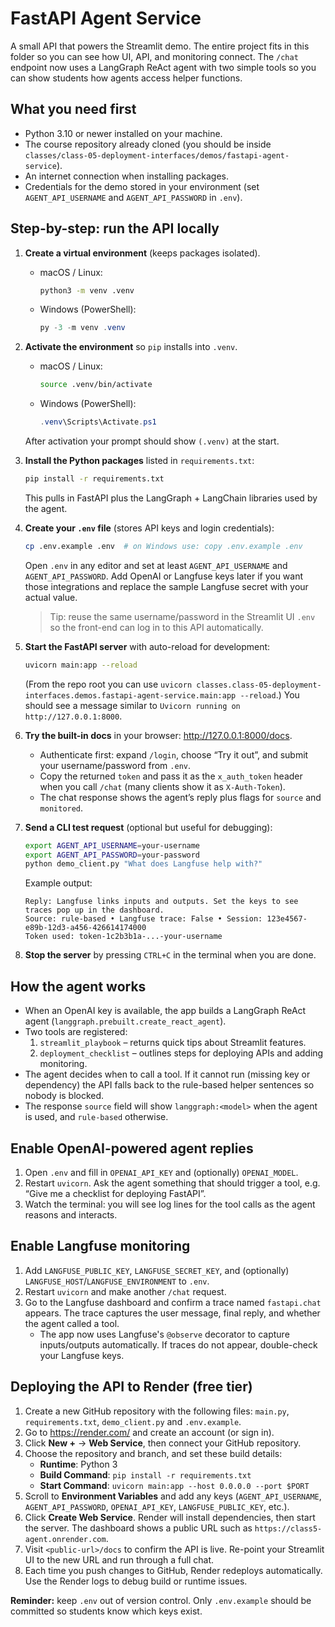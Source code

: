 # FastAPI Agent Service

A small API that powers the Streamlit demo. The entire project fits in this folder so you can see how UI, API, and monitoring connect. The `/chat` endpoint now uses a LangGraph ReAct agent with two simple tools so you can show students how agents access helper functions.

## What you need first

- Python 3.10 or newer installed on your machine.
- The course repository already cloned (you should be inside `classes/class-05-deployment-interfaces/demos/fastapi-agent-service`).
- An internet connection when installing packages.
- Credentials for the demo stored in your environment (set `AGENT_API_USERNAME` and `AGENT_API_PASSWORD` in `.env`).

## Step-by-step: run the API locally

1. **Create a virtual environment** (keeps packages isolated).
   - macOS / Linux:
     ```bash
     python3 -m venv .venv
     ```
   - Windows (PowerShell):
     ```powershell
     py -3 -m venv .venv
     ```

2. **Activate the environment** so `pip` installs into `.venv`.
   - macOS / Linux:
     ```bash
     source .venv/bin/activate
     ```
   - Windows (PowerShell):
     ```powershell
     .venv\Scripts\Activate.ps1
     ```
   After activation your prompt should show `(.venv)` at the start.

3. **Install the Python packages** listed in `requirements.txt`:
   ```bash
   pip install -r requirements.txt
   ```
   This pulls in FastAPI plus the LangGraph + LangChain libraries used by the agent.

4. **Create your `.env` file** (stores API keys and login credentials):
   ```bash
   cp .env.example .env  # on Windows use: copy .env.example .env
   ```
   Open `.env` in any editor and set at least `AGENT_API_USERNAME` and `AGENT_API_PASSWORD`. Add OpenAI or Langfuse keys later if you want those integrations and replace the sample Langfuse secret with your actual value.
   > Tip: reuse the same username/password in the Streamlit UI `.env` so the front-end can log in to this API automatically.

5. **Start the FastAPI server** with auto-reload for development:
   ```bash
   uvicorn main:app --reload
   ```
   (From the repo root you can use `uvicorn classes.class-05-deployment-interfaces.demos.fastapi-agent-service.main:app --reload`.)
   You should see a message similar to `Uvicorn running on http://127.0.0.1:8000`.

6. **Try the built-in docs** in your browser: http://127.0.0.1:8000/docs.
   - Authenticate first: expand `/login`, choose “Try it out”, and submit your username/password from `.env`.
   - Copy the returned `token` and pass it as the `x_auth_token` header when you call `/chat` (many clients show it as `X-Auth-Token`).
   - The chat response shows the agent’s reply plus flags for `source` and `monitored`.

7. **Send a CLI test request** (optional but useful for debugging):
   ```bash
   export AGENT_API_USERNAME=your-username
   export AGENT_API_PASSWORD=your-password
   python demo_client.py "What does Langfuse help with?"
   ```
   Example output:
   ```
   Reply: Langfuse links inputs and outputs. Set the keys to see traces pop up in the dashboard.
   Source: rule-based • Langfuse trace: False • Session: 123e4567-e89b-12d3-a456-426614174000
   Token used: token-1c2b3b1a-...-your-username
   ```

8. **Stop the server** by pressing `CTRL+C` in the terminal when you are done.

## How the agent works

- When an OpenAI key is available, the app builds a LangGraph ReAct agent (`langgraph.prebuilt.create_react_agent`).
- Two tools are registered:
  1. `streamlit_playbook` – returns quick tips about Streamlit features.
  2. `deployment_checklist` – outlines steps for deploying APIs and adding monitoring.
- The agent decides when to call a tool. If it cannot run (missing key or dependency) the API falls back to the rule-based helper sentences so nobody is blocked.
- The response `source` field will show `langgraph:<model>` when the agent is used, and `rule-based` otherwise.

## Enable OpenAI-powered agent replies

1. Open `.env` and fill in `OPENAI_API_KEY` and (optionally) `OPENAI_MODEL`.
2. Restart `uvicorn`. Ask the agent something that should trigger a tool, e.g. “Give me a checklist for deploying FastAPI”.
3. Watch the terminal: you will see log lines for the tool calls as the agent reasons and interacts.

## Enable Langfuse monitoring

1. Add `LANGFUSE_PUBLIC_KEY`, `LANGFUSE_SECRET_KEY`, and (optionally) `LANGFUSE_HOST`/`LANGFUSE_ENVIRONMENT` to `.env`.
2. Restart `uvicorn` and make another `/chat` request.
3. Go to the Langfuse dashboard and confirm a trace named `fastapi.chat` appears. The trace captures the user message, final reply, and whether the agent called a tool.
   - The app now uses Langfuse's `@observe` decorator to capture inputs/outputs automatically. If traces do not appear, double-check your Langfuse keys.

## Deploying the API to Render (free tier)

1. Create a new GitHub repository with the following files: `main.py`, `requirements.txt`, `demo_client.py` and `.env.example`.
2. Go to https://render.com/ and create an account (or sign in).
3. Click **New +** → **Web Service**, then connect your GitHub repository.
4. Choose the repository and branch, and set these build details:
   - **Runtime**: Python 3
   - **Build Command**: `pip install -r requirements.txt`
   - **Start Command**: `uvicorn main:app --host 0.0.0.0 --port $PORT`
5. Scroll to **Environment Variables** and add any keys (`AGENT_API_USERNAME`, `AGENT_API_PASSWORD`, `OPENAI_API_KEY`, `LANGFUSE_PUBLIC_KEY`, etc.).
6. Click **Create Web Service**. Render will install dependencies, then start the server. The dashboard shows a public URL such as `https://class5-agent.onrender.com`.
7. Visit `<public-url>/docs` to confirm the API is live. Re-point your Streamlit UI to the new URL and run through a full chat.
8. Each time you push changes to GitHub, Render redeploys automatically. Use the Render logs to debug build or runtime issues.

**Reminder:** keep `.env` out of version control. Only `.env.example` should be committed so students know which keys exist.

